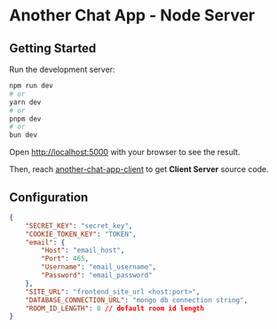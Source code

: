 # Another Chat App - Node Server

## Getting Started

Run the development server:

```bash
npm run dev
# or
yarn dev
# or
pnpm dev
# or
bun dev
```

Open [http://localhost:5000](http://localhost:5000) with your browser to see the result.

Then, reach [another-chat-app-client](https://github.com/fieztazica/another-chat-app-client) to get **Client Server** source code.

## Configuration

```json
{
    "SECRET_KEY": "secret_key",
    "COOKIE_TOKEN_KEY": "TOKEN",
    "email": {
        "Host": "email_host",
        "Port": 465,
        "Username": "email_username",
        "Password": "email_password"
    },
    "SITE_URL": "frontend_site_url <host:port>",
    "DATABASE_CONNECTION_URL": "mongo db connection string",
    "ROOM_ID_LENGTH": 8 // default room id length
}
```
